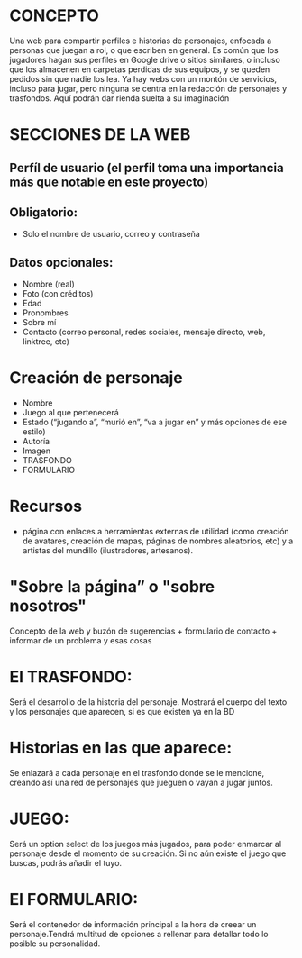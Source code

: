 # CONCEPTO

Una web para compartir perfiles e historias de personajes, enfocada a personas que juegan a rol, o que escriben en general. Es común que los jugadores hagan sus perfiles en Google drive o sitios similares, o incluso que los almacenen en carpetas perdidas de sus equipos, y se queden pedidos sin que nadie los lea. Ya hay webs con un montón de servicios, incluso para jugar, pero ninguna se centra en la redacción de personajes y trasfondos.  Aquí podrán dar rienda suelta a su imaginación



# SECCIONES DE LA WEB

## Perfíl de usuario  (el perfil toma una importancia más que notable en este proyecto)

## Obligatorio:
  - Solo el nombre de usuario, correo y contraseña

## Datos opcionales:
- Nombre (real)
- Foto (con créditos)
- Edad
- Pronombres
- Sobre mí
- Contacto (correo personal, redes sociales, mensaje directo, web, linktree, etc)


# Creación de personaje
- Nombre
- Juego al que pertenecerá
- Estado (“jugando a”, “murió en”, “va a jugar en” y más opciones de ese estilo)
- Autoría
- Imagen
- TRASFONDO
- FORMULARIO

# Recursos
- página con enlaces a herramientas externas de utilidad (como creación de avatares, creación de mapas, páginas de nombres aleatorios, etc)  y a artistas del mundillo (ilustradores, artesanos).

# "Sobre la página” o "sobre nosotros"
Concepto de la web y buzón de sugerencias + formulario de contacto + informar de un problema y esas cosas

#	El TRASFONDO:
 Será el desarrollo de la historia del personaje. Mostrará el cuerpo del texto y los personajes que aparecen, si es que existen ya en la BD


#	Historias en las que aparece:
Se enlazará a cada personaje en el trasfondo donde se le mencione, creando así una red de personajes que jueguen o vayan a jugar juntos.

#	JUEGO:
Será un option select de los juegos más jugados, para poder enmarcar al personaje desde el momento de su creación. Si no aún existe el juego que buscas, podrás añadir el tuyo. 

#	El FORMULARIO:
Será el contenedor de información principal a la hora de creear un personaje.Tendrá multitud de opciones a rellenar para detallar todo lo posible su personalidad.